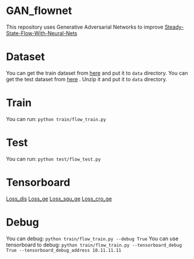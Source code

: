 # GAN_flownet

This repository uses Generative Adversarial Networks to improve [Steady-State-Flow-With-Neural-Nets](https://github.com/loliverhennigh/Steady-State-Flow-With-Neural-Nets)

# Dataset
You can get the train dataset from [here](https://drive.google.com/file/d/0BzsbU65NgrSuZDBMOW93OWpsMHM/view?usp=sharing) and put it to `data` directory. You can get the test dataset from [here](https://drive.google.com/file/d/0BzsbU65NgrSuR2NRRjBRMDVHaDQ/view?usp=sharing) . Unzip it and put it to `data` directory. 
# Train
You can run:
`python train/flow_train.py`

# Test 
You can run:
`python test/flow_test.py`

# Tensorboard
[Loss_dis](https://github.com/jiazhaozhu/GAN_flownet/blob/master/checkpoints/Loss_dis.jpg)
[Loss_ge](https://github.com/jiazhaozhu/GAN_flownet/blob/master/checkpoints/Loss_ge.jpg)
[Loss_squ_ge](https://github.com/jiazhaozhu/GAN_flownet/blob/master/checkpoints/Loss_squ_ge.jpg)
[Loss_cro_ge](https://github.com/jiazhaozhu/GAN_flownet/blob/master/checkpoints/Loss_cro_ge.jpg)

# Debug
You can debug:
`python train/flow_train.py --debug True`
You can use tensorboard to debug:
`python train/flow_train.py --tensorboard_debug True --tensorboard_debug_address 10.11.11.11`
